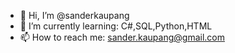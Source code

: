 - 👋 Hi, I’m @sanderkaupang
- 🌱 I’m currently learning: C#,SQL,Python,HTML
- 📫 How to reach me: sander.kaupang@gmail.com

<!---
sanderkaupang/sanderkaupang is a ✨ special ✨ repository because its `README.md` (this file) appears on your GitHub profile.
You can click the Preview link to take a look at your changes.
--->
